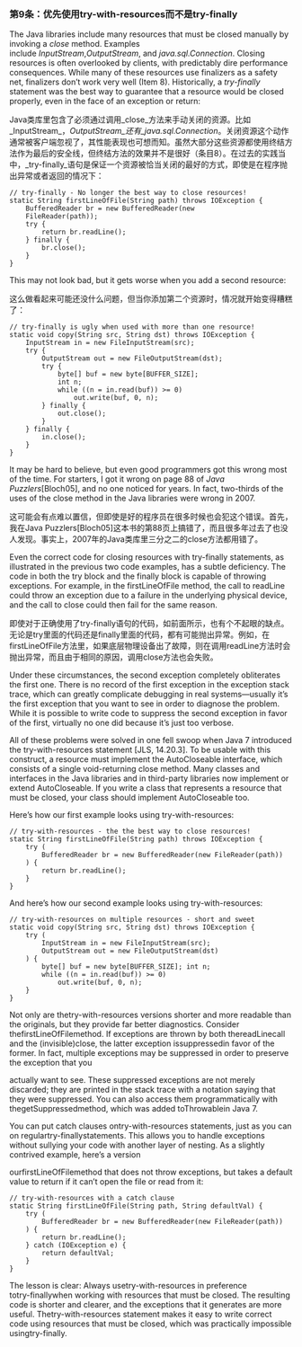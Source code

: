 ### 第9条：优先使用try-with-resources而不是try-finally

The Java libraries include many resources that must be closed manually by invoking a _close_ method. Examples  
 include _InputStream_,_OutputStream_, and _java.sql.Connection_. Closing resources is often overlooked by clients, with predictably dire performance consequences. While many of these resources use finalizers as a safety net, finalizers don’t work very well \(Item 8\). Historically, a _try-finally_ statement was the best way to guarantee that a resource would be closed properly, even in the face of an exception or return:

Java类库里包含了必须通过调用_close_方法来手动关闭的资源。比如_InputStream_，_OutputStream_还有_java.sql.Connection_。关闭资源这个动作通常被客户端忽视了，其性能表现也可想而知。虽然大部分这些资源都使用终结方法作为最后的安全线，但终结方法的效果并不是很好（条目8）。在过去的实践当中，_try-finally_语句是保证一个资源被恰当关闭的最好的方式，即使是在程序抛出异常或者返回的情况下：

```
// try-finally - No longer the best way to close resources!
static String firstLineOfFile(String path) throws IOException { 
    BufferedReader br = new BufferedReader(new
    FileReader(path)); 
    try {
        return br.readLine(); 
    } finally {
        br.close(); 
    }
}
```

This may not look bad, but it gets worse when you add a second resource:

这么做看起来可能还没什么问题，但当你添加第二个资源时，情况就开始变得糟糕了：

```
// try-finally is ugly when used with more than one resource!
static void copy(String src, String dst) throws IOException {
    InputStream in = new FileInputStream(src); 
    try {
        OutputStream out = new FileOutputStream(dst); 
        try {
            byte[] buf = new byte[BUFFER_SIZE]; 
            int n;
            while ((n = in.read(buf)) >= 0)
                out.write(buf, 0, n); 
        } finally {
            out.close();
        }
    } finally {
        in.close(); 
    }
}
```

It may be hard to believe, but even good programmers got this wrong most of the time. For starters, I got it wrong on page 88 of _Java Puzzlers_\[Bloch05\], and no one noticed for years. In fact, two-thirds of the uses of the close method in the Java libraries were wrong in 2007.

这可能会有点难以置信，但即使是好的程序员在很多时候也会犯这个错误。首先，我在Java Puzzlers\[Bloch05\]这本书的第88页上搞错了，而且很多年过去了也没人发现。事实上，2007年的Java类库里三分之二的close方法都用错了。

Even the correct code for closing resources with try-finally statements, as illustrated in the previous two code examples, has a subtle deficiency. The code in both the try block and the finally block is capable of throwing exceptions. For example, in the firstLineOfFile method, the call to readLine could throw an exception due to a failure in the underlying physical device, and the call to close could then fail for the same reason.

即使对于正确使用了try-finally语句的代码，如前面所示，也有个不起眼的缺点。无论是try里面的代码还是finally里面的代码，都有可能抛出异常。例如，在firstLineOfFile方法里，如果底层物理设备出了故障，则在调用readLine方法时会抛出异常，而且由于相同的原因，调用close方法也会失败。

Under these circumstances, the second exception completely obliterates the first one. There is no record of the first exception in the exception stack trace, which can greatly complicate debugging in real systems—usually it’s the first exception that you want to see in order to diagnose the problem. While it is possible to write code to suppress the second exception in favor of the first, virtually no one did because it’s just too verbose.

All of these problems were solved in one fell swoop when Java 7 introduced the try-with-resources statement \[JLS, 14.20.3\]. To be usable with this construct, a resource must implement the AutoCloseable interface, which consists of a single void-returning close method. Many classes and interfaces in the Java libraries and in third-party libraries now implement or extend AutoCloseable. If you write a class that represents a resource that must be closed, your class should implement AutoCloseable too.

Here’s how our first example looks using try-with-resources:

```
// try-with-resources - the the best way to close resources!
static String firstLineOfFile(String path) throws IOException { 
    try (
        BufferedReader br = new BufferedReader(new FileReader(path))
    ) { 
        return br.readLine();
    } 
}
```

And here’s how our second example looks using try-with-resources:

```
// try-with-resources on multiple resources - short and sweet
static void copy(String src, String dst) throws IOException {
    try (
        InputStream in = new FileInputStream(src); 
        OutputStream out = new FileOutputStream(dst)
    ) {
        byte[] buf = new byte[BUFFER_SIZE]; int n;
        while ((n = in.read(buf)) >= 0)
            out.write(buf, 0, n); 
    }
}
```

Not only are thetry-with-resources versions shorter and more readable than the originals, but they provide far better diagnostics. Consider thefirstLineOfFilemethod. If exceptions are thrown by both thereadLinecall and the \(invisible\)close, the latter exception issuppressedin favor of the former. In fact, multiple exceptions may be suppressed in order to preserve the exception that you

actually want to see. These suppressed exceptions are not merely discarded; they are printed in the stack trace with a notation saying that they were suppressed. You can also access them programmatically with thegetSuppressedmethod, which was added toThrowablein Java 7.

You can put catch clauses ontry-with-resources statements, just as you can on regulartry-finallystatements. This allows you to handle exceptions without sullying your code with another layer of nesting. As a slightly contrived example, here’s a version

ourfirstLineOfFilemethod that does not throw exceptions, but takes a default value to return if it can’t open the file or read from it:

```
// try-with-resources with a catch clause
static String firstLineOfFile(String path, String defaultVal) { 
    try (
        BufferedReader br = new BufferedReader(new FileReader(path))
    ) { 
        return br.readLine();
    } catch (IOException e) { 
        return defaultVal;
    } 
}
```

The lesson is clear: Always usetry-with-resources in preference  
 totry-finallywhen working with resources that must be closed. The resulting code is shorter and clearer, and the exceptions that it generates are more useful. Thetry-with-resources statement makes it easy to write correct code using resources that must be closed, which was practically impossible usingtry-finally.

